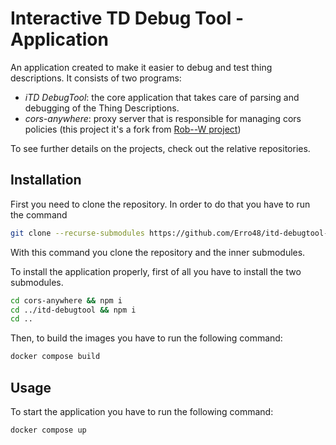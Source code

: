 # Interactive TD Debug Tool - Application

An application created to make it easier to debug and test thing descriptions. It consists of two programs:

- _iTD DebugTool_: the core application that takes care of parsing and debugging of the Thing Descriptions.
- _cors-anywhere_: proxy server that is responsible for managing cors policies (this project it's a fork from [Rob--W project](https://github.com/Rob--W/cors-anywhere))

To see further details on the projects, check out the relative repositories.

## Installation

First you need to clone the repository. In order to do that you have to run the command

```sh
git clone --recurse-submodules https://github.com/Erro48/itd-debugtool-application.git
```

With this command you clone the repository and the inner submodules.

To install the application properly, first of all you have to install the two submodules.

```sh
cd cors-anywhere && npm i
cd ../itd-debugtool && npm i
cd ..
```

Then, to build the images you have to run the following command:

```sh
docker compose build
```

## Usage

To start the application you have to run the following command:

```sh
docker compose up
```
